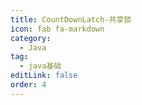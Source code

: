 ```yaml
---
title: CountDownLatch-共享锁
icon: fab fa-markdown
category:
  - Java
tag:
  - java基础
editLink: false
order: 4
---
```




